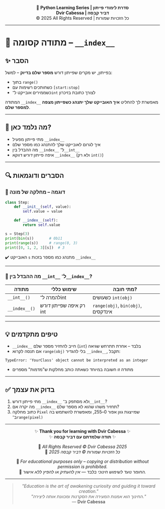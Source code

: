<!-- DC_HEADER_START -->
<div align="center">

🐍 **Python Learning Series | סדרת לימודי פייתון**  
**Dvir Cabessa | דביר קבסה**  
© 2025 All Rights Reserved | כל הזכויות שמורות

</div>

---
<!-- DC_HEADER_END -->

# 📘 מתודה קסומה – `__index__`

## ✨ הסבר

בפייתון, יש מקרים שפייתון דורש **מספר שלם בדיוק** – למשל:
- בתוך `range()`
- כשחותכים רשימות עם `[start:stop]`
- כשממירים אובייקט ל־`int` לצורך כתובת בזיכרון

המתודה `__index__` מאפשרת לך להחליט **איך האובייקט שלך יתנהג כשפייתון מצפה למספר שלם**.

---

## 🧠 מה נלמד כאן?

- מתי פייתון מפעיל `__index__`
- איך לגרום לאובייקט שלך להתנהג כמו מספר שלם
- מה ההבדל בין `__index__` ל־`__int__`
- איפה פייתון *דורש* דווקא `__index__` (ולא רק `int()`)

---

## 🔍 הסברים ודוגמאות

### 📌 דוגמה – מחלקה של מונה

```python
class Step:
    def __init__(self, value):
        self.value = value

    def __index__(self):
        return self.value

s = Step(3)
print(bin(s))       # 0b11
print(range(s))     # range(0, 3)
print([0, 1, 2, 3][s])  # 3
````

✔️ האובייקט `s` מתנהג כמו מספר בזכות `__index__`

---

### 📌 מה ההבדל בין `__int__` ל־`__index__`?

| מתודה         | שימוש כללי                 | מתי חובה?                          |
| ------------- | -------------------------- | ---------------------------------- |
| `__int__()`   | להמרה ל־int                | כשעושים `int(obj)`                 |
| `__index__()` | רק איפה שפייתון *דורש* int | `range(obj)`, `bin(obj)`, אינדקסים |

---

## 💡 טיפים מתקדמים

* `__index__` חייב להחזיר מספר שלם (`int`) בלבד – אחרת תתרחש שגיאה
* אם תנסה לקרוא `range(obj)` בלי להגדיר `__index__`, תקבל:

```plaintext
TypeError: 'YourClass' object cannot be interpreted as an integer
```

* מתודה זו חשובה במיוחד כשאתה כותב מחלקות ש"מדמות" מספרים

---

## ✅ בדוק את עצמך

1. מתי פייתון דורש `__index__` ולא מסתפק ב־`__int__`?
2. מה יקרה אם `__index__` תחזיר משהו שהוא לא מספר שלם?
3. כתוב מחלקה `Pixel` שמייצגת גוון אפור 0–255, ומאפשרת להשתמש בה ב־`range(pixel)`

<!-- DC_FOOTER_START -->
---

<div align="center">

✨ **Thank you for learning with Dvir Cabessa** ✨  
✨ **תודה שלמדתם עם דביר קבסה** ✨  

📘 *All Rights Reserved © Dvir Cabessa 2025*  
📘 *כל הזכויות שמורות © דביר קבסה 2025*  

🔗 *For educational purposes only – copying or distribution without permission is prohibited.*  
🔗 *החומר נועד לשימוש חינוכי בלבד — אין להעתיק או להפיץ ללא אישור.*

---

> _"Education is the art of awakening curiosity and guiding it toward creation."_  
> _"החינוך הוא אמנות המעירה את הסקרנות ומכוונת אותה ליצירה."_  
> — **Dvir Cabessa**

</div>
<!-- DC_FOOTER_END -->

